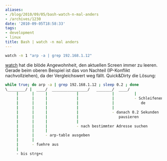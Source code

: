 ```yaml
---
aliases:
- /blog/2010/09/05/bash-watch-n-mal-anders
- /archives/1230
date: '2010-09-05T18:58:33'
tags:
- development
- linux
title: Bash | watch -n mal anders
---
```


``` bash
watch -n 1 "arp -a | grep 192.168.1.12"
```

[watch](http://linux.about.com/library/cmd/blcmdl1_watch.htm) hat die blöde
Angewohnheit, den aktuellen Screen immer zu leeren. Gerade beim oberen
Beispiel ist das von Nachteil (IP-Konflikt nachvollziehen), da der
Vergleichswert weg fällt. Quick&Dirty die Lösung:

``` bash
while true; do arp -a | grep 192.168.1.12 ; sleep 0.2 ; done
\________/ |  ____/  ________________/   _______/  ____/
     |      |     |             |               |         |
     |      |     |             |               |         - Schleifenen
     |      |     |             |               |            de
     |      |     |             |               |
     |      |     |             |               - danach 0.2 Sekunden
     |      |     |             |                  pausieren
     |      |     |             |
     |      |     |             - nach bestimmter Adresse suchen
     |      |     |
     |      |     - arp-table ausgeben
     |      |
     |      - fuehre aus
     |
     - bis strg+c
```
